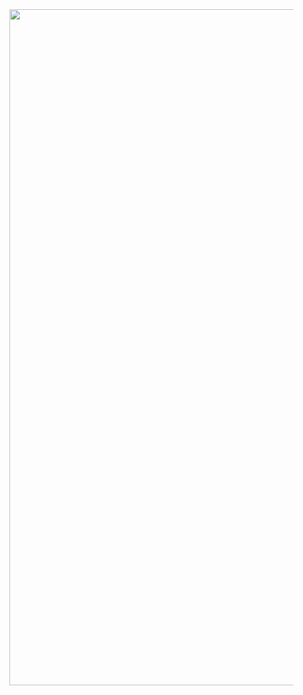 <div align="center">
  <img height="1200px" width="1800" src="https://images8.alphacoders.com/136/thumb-1920-1363709.png"  />
</div>
